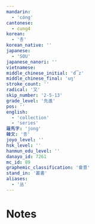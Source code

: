 ```yaml
---
mandarin:
  - 'cóng'
cantonese:
  - cung4
korean:
  - '총'
korean_native: ''
japanese:
  - 'SOU'
japanese_nanori: ''
vietnamese:
middle_chinese_initial: 'd͡z'
middle_chinese_final: 'uŋ'
stroke_count: ''
radical: '又'
skip_number: '2-5-13'
grade_level: '先進'
pos: ''
english:
  - 'collection'
  - 'series'
羅馬字: 'jong'
韓文: '종'
joyo_level: ''
hsk_level: ''
hanmun_edu_level: ''
danayo_id: 7261
mc_id: 89
graphemic_classification: '會意'
stand_in: '叢書'
aliases:
  - '丛'
---
```


# Notes

